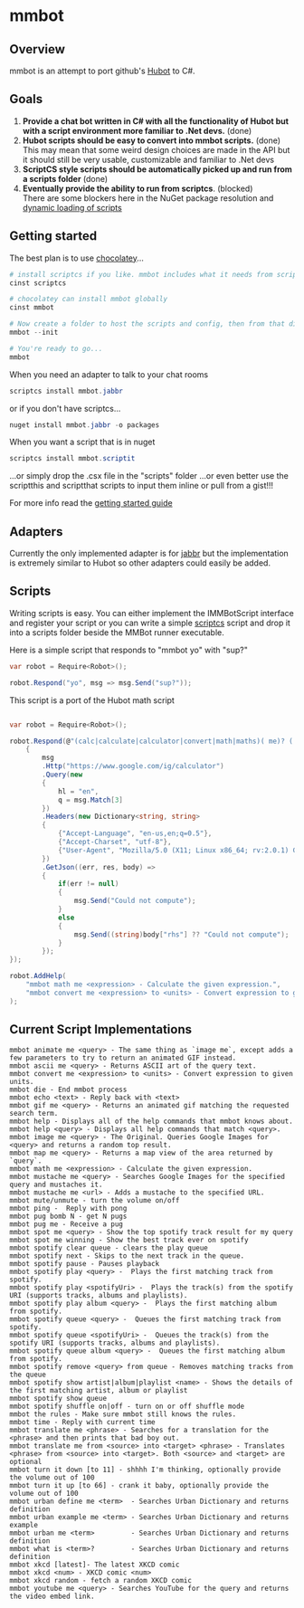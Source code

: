 # mmbot

## Overview
mmbot is an attempt to port github's [Hubot](http://www.github.com/github/hubot) to C#.

## Goals
1.  __Provide a chat bot written in C# with all the functionality of Hubot but with a script environment more familiar to .Net devs.__ (done)
2. __Hubot scripts should be easy to convert into mmbot scripts.__ (done)    
This may mean that some weird design choices are made in the API but it should still be very usable, customizable and familiar to .Net devs
3. __ScriptCS style scripts should be automatically picked up and run from a scripts folder__ (done)
4. __Eventually provide the ability to run from scriptcs__. (blocked)    
There are some blockers here in the NuGet package resolution and [dynamic loading of scripts](https://github.com/scriptcs/scriptcs/issues/243)

## Getting started    

The best plan is to use [chocolatey](https://chocolatey.org/)...

```PowerShell
# install scriptcs if you like. mmbot includes what it needs from scriptcs but it makes package installation easier
cinst scriptcs

# chocolatey can install mmbot globally
cinst mmbot

# Now create a folder to host the scripts and config, then from that dir...
mmbot --init

# You're ready to go...
mmbot


```

When you need an adapter to talk to your chat rooms

```PowerShell
scriptcs install mmbot.jabbr
```
or if you don't have scriptcs...
```PowerShell
nuget install mmbot.jabbr -o packages
```

When you want a script that is in nuget

```PowerShell
scriptcs install mmbot.scriptit
```
...or simply drop the .csx file in the "scripts" folder
...or even better use the scriptthis and scriptthat scripts to input them inline or pull from a gist!!!

For more info read the [getting started guide](https://github.com/PeteGoo/mmbot/wiki/Getting-Started)

## Adapters
Currently the only implemented adapter is for [jabbr](https://jabbr.net) but the implementation is extremely similar to Hubot so other adapters could easily be added.

## Scripts
Writing scripts is easy. You can either implement the IMMBotScript interface and register your script or you can write a simple [scriptcs](http://www.scriptcs.net) script and drop it into a scripts folder beside the MMBot runner executable.

Here is a simple script that responds to "mmbot yo" with "sup?"

``` c#
var robot = Require<Robot>();

robot.Respond("yo", msg => msg.Send("sup?"));
```

This script is a port of the Hubot math script

```c#

var robot = Require<Robot>();

robot.Respond(@"(calc|calculate|calculator|convert|math|maths)( me)? (.*)", msg =>
	{
	    msg
	    .Http("https://www.google.com/ig/calculator")
        .Query(new
        {
            hl = "en",
            q = msg.Match[3]
        })
        .Headers(new Dictionary<string, string>
        {
            {"Accept-Language", "en-us,en;q=0.5"},
            {"Accept-Charset", "utf-8"},
            {"User-Agent", "Mozilla/5.0 (X11; Linux x86_64; rv:2.0.1) Gecko/20100101 Firefox/4.0.1"}
        })
        .GetJson((err, res, body) => 
        {
        	if(err != null)
        	{
        		msg.Send("Could not compute");
        	}
        	else 
        	{
        		msg.Send((string)body["rhs"] ?? "Could not compute");
        	}
        });
});

robot.AddHelp(
    "mmbot math me <expression> - Calculate the given expression.",
    "mmbot convert me <expression> to <units> - Convert expression to given units."
);
```

## Current Script Implementations


    mmbot animate me <query> - The same thing as `image me`, except adds a few parameters to try to return an animated GIF instead.
    mmbot ascii me <query> - Returns ASCII art of the query text.
    mmbot convert me <expression> to <units> - Convert expression to given units.
    mmbot die - End mmbot process
    mmbot echo <text> - Reply back with <text>
    mmbot gif me <query> - Returns an animated gif matching the requested search term.
    mmbot help - Displays all of the help commands that mmbot knows about.
    mmbot help <query> - Displays all help commands that match <query>.
    mmbot image me <query> - The Original. Queries Google Images for <query> and returns a random top result.
    mmbot map me <query> - Returns a map view of the area returned by `query`.
    mmbot math me <expression> - Calculate the given expression.
    mmbot mustache me <query> - Searches Google Images for the specified query and mustaches it.
    mmbot mustache me <url> - Adds a mustache to the specified URL.
    mmbot mute/unmute - turn the volume on/off
    mmbot ping -  Reply with pong
    mmbot pug bomb N - get N pugs
    mmbot pug me - Receive a pug
    mmbot spot me <query> - Show the top spotify track result for my query
    mmbot spot me winning - Show the best track ever on spotify
    mmbot spotify clear queue - clears the play queue
    mmbot spotify next - Skips to the next track in the queue.
    mmbot spotify pause - Pauses playback
    mmbot spotify play <query> -  Plays the first matching track from spotify.
    mmbot spotify play <spotifyUri> -  Plays the track(s) from the spotify URI (supports tracks, albums and playlists).
    mmbot spotify play album <query> -  Plays the first matching album from spotify.
    mmbot spotify queue <query> -  Queues the first matching track from spotify.
    mmbot spotify queue <spotifyUri> -  Queues the track(s) from the spotify URI (supports tracks, albums and playlists).
    mmbot spotify queue album <query> -  Queues the first matching album from spotify.
    mmbot spotify remove <query> from queue - Removes matching tracks from the queue
    mmbot spotify show artist|album|playlist <name> - Shows the details of the first matching artist, album or playlist
    mmbot spotify show queue
    mmbot spotify shuffle on|off - turn on or off shuffle mode
    mmbot the rules - Make sure mmbot still knows the rules.
    mmbot time - Reply with current time
    mmbot translate me <phrase> - Searches for a translation for the <phrase> and then prints that bad boy out.
    mmbot translate me from <source> into <target> <phrase> - Translates <phrase> from <source> into <target>. Both <source> and <target> are optional
    mmbot turn it down [to 11] - shhhh I'm thinking, optionally provide the volume out of 100
    mmbot turn it up [to 66] - crank it baby, optionally provide the volume out of 100
    mmbot urban define me <term>  - Searches Urban Dictionary and returns definition
    mmbot urban example me <term> - Searches Urban Dictionary and returns example
    mmbot urban me <term>         - Searches Urban Dictionary and returns definition
    mmbot what is <term>?         - Searches Urban Dictionary and returns definition
    mmbot xkcd [latest]- The latest XKCD comic
    mmbot xkcd <num> - XKCD comic <num>
    mmbot xkcd random - fetch a random XKCD comic
    mmbot youtube me <query> - Searches YouTube for the query and returns the video embed link.






